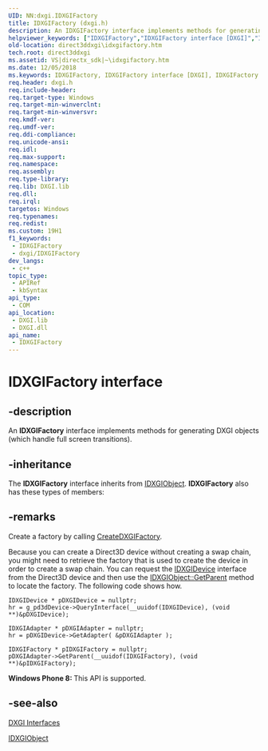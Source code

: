 ```yaml
---
UID: NN:dxgi.IDXGIFactory
title: IDXGIFactory (dxgi.h)
description: An IDXGIFactory interface implements methods for generating DXGI objects (which handle full screen transitions).
helpviewer_keywords: ["IDXGIFactory","IDXGIFactory interface [DXGI]","IDXGIFactory interface [DXGI]","described","b1276108-6fb6-9c57-75ed-b22303809d9e","direct3ddxgi.idxgifactory","dxgi/IDXGIFactory"]
old-location: direct3ddxgi\idxgifactory.htm
tech.root: direct3ddxgi
ms.assetid: VS|directx_sdk|~\idxgifactory.htm
ms.date: 12/05/2018
ms.keywords: IDXGIFactory, IDXGIFactory interface [DXGI], IDXGIFactory interface [DXGI],described, b1276108-6fb6-9c57-75ed-b22303809d9e, direct3ddxgi.idxgifactory, dxgi/IDXGIFactory
req.header: dxgi.h
req.include-header: 
req.target-type: Windows
req.target-min-winverclnt: 
req.target-min-winversvr: 
req.kmdf-ver: 
req.umdf-ver: 
req.ddi-compliance: 
req.unicode-ansi: 
req.idl: 
req.max-support: 
req.namespace: 
req.assembly: 
req.type-library: 
req.lib: DXGI.lib
req.dll: 
req.irql: 
targetos: Windows
req.typenames: 
req.redist: 
ms.custom: 19H1
f1_keywords:
 - IDXGIFactory
 - dxgi/IDXGIFactory
dev_langs:
 - c++
topic_type:
 - APIRef
 - kbSyntax
api_type:
 - COM
api_location:
 - DXGI.lib
 - DXGI.dll
api_name:
 - IDXGIFactory
---
```


# IDXGIFactory interface


## -description

An <b>IDXGIFactory</b> interface implements methods for generating DXGI objects (which handle full screen transitions).

## -inheritance

The <b>IDXGIFactory</b> interface inherits from <a href="/windows/desktop/api/dxgi/nn-dxgi-idxgiobject">IDXGIObject</a>. <b>IDXGIFactory</b> also has these types of members:

## -remarks

Create a factory by calling <a href="/windows/desktop/api/dxgi/nf-dxgi-createdxgifactory">CreateDXGIFactory</a>.
        

Because you can create a Direct3D device without creating a swap chain, you might need to retrieve the factory that is used to create the device in order to create a swap chain.
          You can request the <a href="/windows/desktop/api/dxgi/nn-dxgi-idxgidevice">IDXGIDevice</a> interface from the Direct3D device and then use the <a href="/windows/desktop/api/dxgi/nf-dxgi-idxgiobject-getparent">IDXGIObject::GetParent</a> method to locate
          the factory.  The following code shows how.
        


```
IDXGIDevice * pDXGIDevice = nullptr;
hr = g_pd3dDevice->QueryInterface(__uuidof(IDXGIDevice), (void **)&pDXGIDevice);

IDXGIAdapter * pDXGIAdapter = nullptr;
hr = pDXGIDevice->GetAdapter( &pDXGIAdapter );

IDXGIFactory * pIDXGIFactory = nullptr;
pDXGIAdapter->GetParent(__uuidof(IDXGIFactory), (void **)&pIDXGIFactory);
```


<b>Windows Phone 8:
        </b> This API is supported.

## -see-also

<a href="/windows/desktop/direct3ddxgi/d3d10-graphics-reference-dxgi-interfaces">DXGI Interfaces</a>



<a href="/windows/desktop/api/dxgi/nn-dxgi-idxgiobject">IDXGIObject</a>
